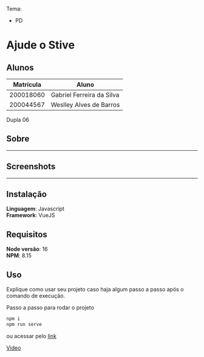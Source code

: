 Tema:

- PD

# Ajude o Stive

## Alunos

| Matrícula | Aluno                     |
| ---------- | ------------------------- |
| 200018060  | Gabriel Ferreira da Silva |
| 200044567  | Weslley Alves de Barros   |

Dupla 06

## Sobre

------------------

## Screenshots

-------------------

## Instalação

**Linguagem**: Javascript<br />
**Framework**: VueJS

## Requisitos

**Node versão**: 16<br />
**NPM**: 8.15

## Uso

Explique como usar seu projeto caso haja algum passo a passo após o comando de execução.

Passo a passo para rodar o projeto

```bash
npm i
npm run serve
```

ou acessar pelo [link](https://projeto-de-algoritmos.github.io/PD_AjudeSteve/)

[Video](https://github.com/projeto-de-algoritmos/PD_AjudeSteve/tree/main/assets)
